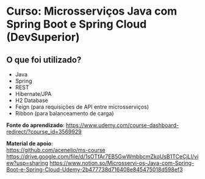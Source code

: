 # Curso: Microsserviços Java com Spring Boot e Spring Cloud (DevSuperior)

## O que foi utilizado?
- Java
- Spring
- REST
- Hibernate/JPA
- H2 Database
- Feign (para requisições de API entre microsserviços)
- Ribbon (para balanceamento de carga)

**Fonte do aprendizado**: https://www.udemy.com/course-dashboard-redirect/?course_id=3569929

**Material de apoio**:<br/>
https://github.com/acenelio/ms-course <br/>
https://drive.google.com/file/d/1sOTfAr7EB5GwWmbbcmZkoUsB1TCeCjLI/view?usp=sharing
https://www.notion.so/Microsservi-os-Java-com-Spring-Boot-e-Spring-Cloud-Udemy-2b477738d716408e845475018d598ef3
